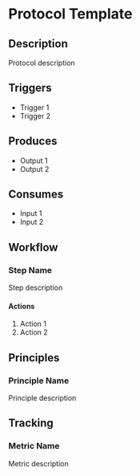 # Protocol Template

## Description
Protocol description

## Triggers
- Trigger 1
- Trigger 2
<!-- Add more triggers as needed -->

## Produces
- Output 1
- Output 2
<!-- Add more outputs as needed -->

## Consumes
- Input 1
- Input 2
<!-- Add more inputs as needed -->

## Workflow

### Step Name
Step description
#### Actions
1. Action 1
2. Action 2
<!-- Add more actions as needed -->

<!-- Add more steps as needed -->

## Principles

### Principle Name
Principle description
<!-- Add more principles as needed -->

## Tracking

### Metric Name
Metric description
<!-- Add more metrics as needed -->
